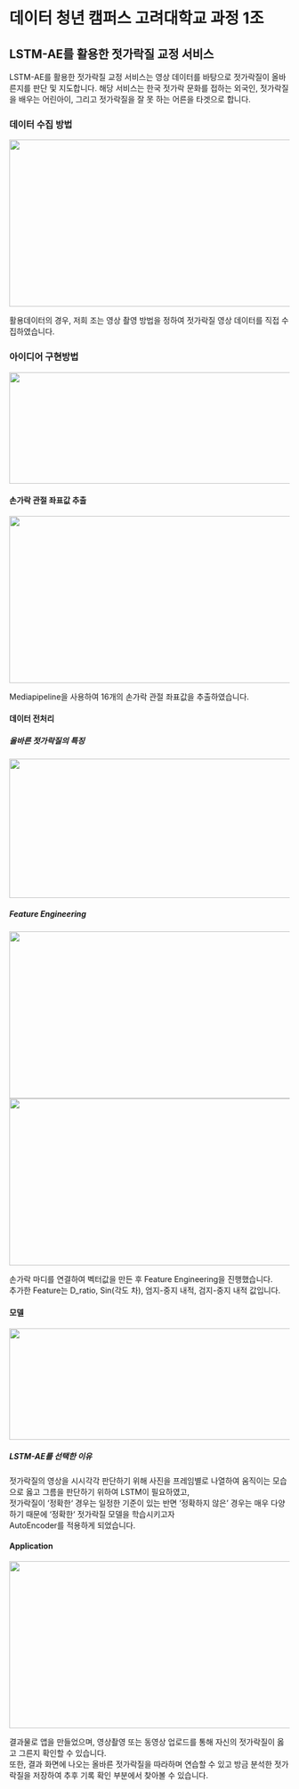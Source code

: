 # 데이터 청년 캠퍼스 고려대학교 과정 1조
## LSTM-AE를 활용한 젓가락질 교정 서비스

LSTM-AE를 활용한 젓가락질 교정 서비스는 영상 데이터를 바탕으로 젓가락질이 올바른지를 판단 및 지도합니다. 해당 서비스는 한국 젓가락 문화를 접하는 외국인, 젓가락질을 배우는 어린아이, 그리고 젓가락질을 잘 못 하는 어른을 타겟으로 합니다.

### 데이터 수집 방법

<img src="https://user-images.githubusercontent.com/87642864/131116062-73ceb2dc-3dfd-4daf-b785-4686ca72a909.PNG"  width="600" height="300">

활용데이터의 경우, 저희 조는 영상 촬영 방법을 정하여 젓가락질 영상 데이터를 직접 수집하였습니다. 


### 아이디어 구현방법

<img src="https://user-images.githubusercontent.com/87642864/131116436-5a28a112-7c34-49db-9bb7-142fd6d52b5b.PNG"  width="700" height="200">

#### 손가락 관절 좌표값 추출

<img src="https://user-images.githubusercontent.com/87642864/131116539-49ccc4f0-955a-400f-a3d3-634d16bae12e.PNG"  width="700" height="300">

Mediapipeline을 사용하여 16개의 손가락 관절 좌표값을 추출하였습니다.


#### 데이터 전처리

##### 올바른 젓가락질의 특징

<img src="https://user-images.githubusercontent.com/87642864/131116974-749692cd-9b33-4c2c-80e0-e0cdf226edd4.PNG"  width="550" height="250">


##### Feature Engineering

<img src="https://user-images.githubusercontent.com/87642864/131117158-a329810a-4358-4f29-9098-6859c0782e8a.PNG"  width="640" height="300">

<img src="https://user-images.githubusercontent.com/87642864/131117200-d61319df-0a28-450f-9a5d-026fb4264e2d.PNG"  width="640" height="300">

손가락 마디를 연결하여 벡터값을 만든 후 Feature Engineering을 진행했습니다.  
추가한 Feature는 D_ratio, Sin(각도 차), 엄지-중지 내적, 검지-중지 내적 값입니다.

#### 모델

<img src="https://user-images.githubusercontent.com/87642864/131117518-a062f481-510e-44ba-9e64-62a9867ed3c1.PNG"  width="750" height="200">

##### LSTM-AE를 선택한 이유

젓가락질의 영상을 시시각각 판단하기 위해 사진을 프레임별로 나열하여 움직이는 모습으로 옳고 그름을 판단하기 위하여 LSTM이 필요하였고,  
젓가락질이 ‘정확한‘ 경우는 일정한 기준이 있는 반면 ‘정확하지 않은’ 경우는 매우 다양하기 때문에 ‘정확한‘ 젓가락질 모델을 학습시키고자  
AutoEncoder를 적용하게 되었습니다.


#### Application

<img src="https://user-images.githubusercontent.com/87642864/131119944-e4ecde7c-e346-4085-9006-e0512058d57d.PNG"  width="670" height="300">

결과물로 앱을 만들었으며, 영상촬영 또는 동영상 업로드를 통해 자신의 젓가락질이 옳고 그른지 확인할 수 있습니다.  
또한, 결과 화면에 나오는 올바른 젓가락질을 따라하며 연습할 수 있고 방금 분석한 젓가락질을 저장하여 추후 기록 확인 부분에서 찾아볼 수 있습니다.
